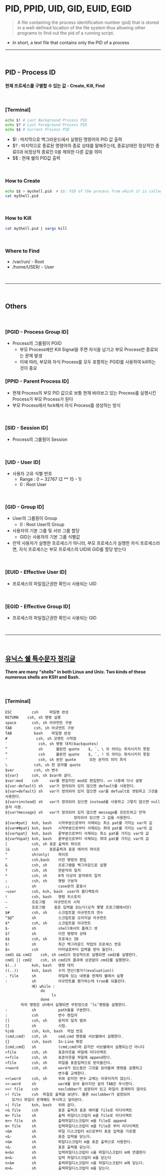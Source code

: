 # PID, PPID, UID, GID, EUID, EGID
> A file containing the process identification number (pid) that is stored in a well-defined location of the file system
> thus allowing other programs to find out the pid of a running script.
* In short, a text file that contains only the PID of a process

<hr> 
<br>

## PID - Process ID
#### 현재 프로세스를 구별할 수 있는 값 - Create, Kill, Find

<br>

### [Terminal]
```bash
echo $! # Last Background Process PID
echo $? # Last Foreground Process PID
echo $$ # Current Process PID
```
* $! : 마지막으로 백그라운드에서 실행된 명령어의 PID 값 출력
* $? : 마지막으로 종료된 명령어의 종료 상태를 말해주는데, 종료상태란 정상적인 종료0과 비정상적 종료인 0을 제외한 다른 값을 의미
* $$ : 현재 쉘의 PID값 출력

<br>

### How to Create
``` bash
echo $$ > myshell.pid  # $$: PID of the process from which it is called 
cat myShell.pid
```

<br>

### How to Kill
``` bash
cat myShell.pid | xargs kill
```

<br>

### Where to Find
* /var/run/ - Root
* /home/USER/ - User

<br>
<hr>
<br>

## Others
#### 

<br>

### [PGID - Process Group ID]
* Process의 그룹핑이 PGID
  * 부모 Process에만 Kill Signal을 주면 자식을 남기고 부모 Process만 종료되는 문제 발생
  * 이에 따라, 부모와 자식 Process를 모두 포함하는 PGID를 사용하여 kill하는 것이 중요

### [PPID - Parent Process ID]
* 현재 Process의 부모 PID 값으로 보통 현재 바라보고 있는 Process를 실행시킨 Process가 부모 Process가 된다
* 부모 Process에서 fork해서 자식 Process를 생성하는 방식

<br>

### [SID - Session ID]
* Process의 그룹핑이 Session

<br>

### [UID - User ID]
* 사용자 고유 식별 번호
  * Range : 0 ~ 32767 (2 ** 15 - 1)
  * 0 : Root User

<br>

### [GID - Group ID]
* User의 그룹핑이 Group
  * 0 : Root User의 Group
* 사용자의 기본 그룹 및 서브 그룹 할당
    * GID는 사용자의 기본 그룹 식별값
* 만약 사용자가 실행한 프로세스가 아니라, 부모 프로세스가 실행한 자식 프로세스라면, 자식 프로세스는 부모 프로세스의 UID와 GID를 할당 받는다

<br>

### [EUID - Effective User ID]
* 프로세스의 파일접근권한 확인시 사용되는 UID

<br>

### [EGID - Effective Group ID]
* 프로세스의 파일접근권한 확인시 사용되는 GID

<br>
<hr>
<br>

## [유닉스 쉘 특수문자 정리글](https://idchowto.com/?p=11930)
#### There are many “shells” in both Linux and Unix. Two kinds of these numerous shells are KSH and Bash.

<br>

### [Terminal]

```
ESC         csh     파일명 완성
RETURN    csh, sh 명령 실행
space       csh, sh 아규먼트 구분
TAB          csh, sh 아규먼트 구분
TAB          bash    파일명 완성
#             csh, sh 코멘트 시작점
`              csh, sh 명령 대치(backquotes)
”              sh      불완전 quote    $, `, \ 의 의미는 희석시키지 못함
”              csh     불완전 quote    $, `, ! 의 의미는 희석시키지 못함
‘              csh, sh 완전 quote      모든 문자의 의미 희석
\            csh, sh 한 문자를 quote
$var         csh, sh 변수
${var}      csh, sh $var와 같다.
$var:mod    csh     var를 편집자인 mod로 편집한다. => 나중에 다시 설명
${var-default} sh   var가 정의되어 있지 않으면 default를 사용한다.
${var=default} sh   var가 정의되어 있지 않으면 var를 defualt로 셋팅하고 그것을 사용한다.
${var+instead} sh   var가 정의되어 있으면 instead를 사용하고 그렇지 않으면 null 문자 사용.
${var?message} sh   var가 정의되어 있지 않으면 message를 프린트하고 만약
                               정의되어 있으면 그 값을 사용한다.
${var#pat}  ksh, bash   시작부분으로부터 삭제되는 최소 pat를 가지는 var의 값
${var##pat} ksh, bash   시작부분으로부터 삭제되는 최대 pat를 가지는 var의 값
${var%pat}  ksh, bash   끝부분으로부터 삭제되는 최소 pat를 가지는 var의 값
${var%%pat} ksh, bash   끝부분으로부터 삭제되는 최대 pat를 가지는 var의 값
|           csh, sh 표준 출력의 파이프
|&          csh     표준출력과 표준 에러의 파이프
^           sh(only)    파이프
^           csh,bash    이전 명령의 편집
&           csh, sh     프로그램을 백그라운드로 실행
?           csh, sh     한문자의 일치
*           csh, sh     0개 이상의 문자와의 일치
;           csh, sh     명령 구분자
;;          sh          case문의 끝표시
~user       csh, ksh, bash  user의 홈디렉토리
!           csh, bash   명령 히스토리
–           프로그램    아규먼트의 시작
–           프로그램    표준 입력을 읽는다(오직 몇몇 프로그램에서만)
$#          csh, sh     스크립트할 아규먼트의 갯수
“$@”        sh          스크립트할 오리지널 아규먼트
$*          csh, sh     스크립트할 아규먼트
$-          sh          shell에서의 플레그 셋
$?          sh          이전 명령의 상태
$$          csh, sh     프로세스 ID
$!          sh          최근 백그라운드 작업의 프로세스 번호
$<          csh         터미널로부터 입력을 받아 들인다.
cmd1 && cmd2    csh, sh cmd1이 정상적으로 실행되면 cmd2를 실행한다.
cmd1 || cmd2    csh, sh cmd1의 결과에 상관없이 cmd2를 실행한다.
$(..)       ksh, bash   명령 대치
((..))      ksh, bash   수치 연산(평가?(evaluation))
. file      sh          파일에 있는 내용을 현재의 쉘에서 실행
:           sh          아규먼트를 평가하는데 true를 되돌린다.
            예) while :
                do
                     ls
                done
       위의 명령은 sh에서 실행되면 무한정으로 ‘ls’명령을 실행한다.
:           sh          path들을 구분한다.
:           csh         변수 편집자
[]          csh, sh     문자의 일치 범위
[]          sh          시험.
%job        csh, ksh, bash  작업 번호
(cmd;cmd)   csh, sh     cmd;cmd 명령을 서브쉘에서 실행한다.
{}          csh, bash   In-Line 확장
{cmd;cmd}   sh          (cmd;cmd)와 같지만 서브쉘에서 실행되는건 아니다
>file       csh, sh     표준아웃을 파일에 리다이렉트
>>file      csh, sh     표준아웃을 파일에 append한다.
<file       csh, sh     파일을 표준입력으로 받아들인다.
<<word      csh, sh     word가 있는동안 그것을 읽어들여 명령을 실행하고
                        변수를 교체한다.
<<\word     csh, sh     위와 같지만 변수 교체는 이루어지지 않는다.
<<-word     sh          word를 읽어 들이지만 앞의 TAB은 무시한다.
>>! file    csh         noclobber가 설정되어 있고 파일이 존재하지 않아도
>! file     csh  파일로 출력을 보낸다. 물론 noclobber가 설정되어
   있거나 파일이 존재해도 무시하고 덮어쓴다.
>| file     ksh, bash   위와 같다.
>& file     csh         표준 출력과 표준 에러를 file로 리다이렉트
m> file     sh          출력 파일디스크립터 m을 file로 리다이렉트
m>> file    sh          출력파일디스크립터 m을 file로 append
m< file     sh          입력파일디스크립터 m을 file로 부터 리다이렉트
<&m         sh          파일 디스크립터 m으로부터 표준 입력을 가로챔
<&-         sh          표준 입력을 닫는다.
>&m         sh          파일디스크립터 m을 표준 출력으로 사용한다.
>&-         sh          표준 출력을 닫는다.
m<&n        sh          입력파일디스크립터 n을 파일디스크립터 m에 연결한다
m<&-        sh          입력 파일디스크립터 m을 닫는다
n>&m        sh          출력파일디스크립터 n을 파일디스크립터 m에 닫는다.
m>&-        sh          출력파일디스크립터 m을 닫는다.
```
